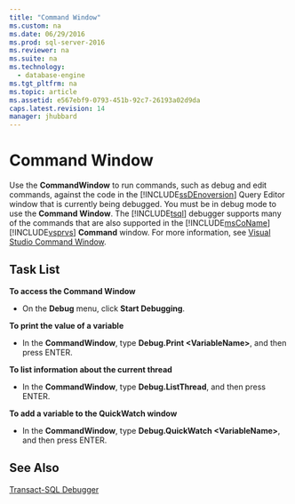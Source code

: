 ```yaml
---
title: "Command Window"
ms.custom: na
ms.date: 06/29/2016
ms.prod: sql-server-2016
ms.reviewer: na
ms.suite: na
ms.technology: 
  - database-engine
ms.tgt_pltfrm: na
ms.topic: article
ms.assetid: e567ebf9-0793-451b-92c7-26193a02d9da
caps.latest.revision: 14
manager: jhubbard
---
```

# Command Window
Use the **CommandWindow** to run commands, such as debug and edit commands, against the code in the [!INCLUDE[ssDEnoversion](../../Topics/TopicNameContainA/includes/ssDEnoversion_md.md)] Query Editor window that is currently being debugged. You must be in debug mode to use the **Command Window**. The [!INCLUDE[tsql](../../Topics/TopicNameContainA/includes/tsql_md.md)] debugger supports many of the commands that are also supported in the [!INCLUDE[msCoName](../../Topics/TopicNameContainA/includes/msCoName_md.md)] [!INCLUDE[vsprvs](../../Topics/TopicNameContainA/includes/vsprvs_md.md)] **Command** window. For more information, see [Visual Studio Command Window](http://go.microsoft.com/fwlink/?LinkId=112007).  
  
## Task List  
 **To access the Command Window**  
  
-   On the **Debug** menu, click **Start Debugging**.  
  
 **To print the value of a variable**  
  
-   In the **CommandWindow**, type **Debug.Print <VariableName\>**, and then press ENTER.  
  
 **To list information about the current thread**  
  
-   In the **CommandWindow**, type **Debug.ListThread**, and then press ENTER.  
  
 **To add a variable to the QuickWatch window**  
  
-   In the **CommandWindow**, type **Debug.QuickWatch <VariableName\>**, and then press ENTER.  
  
## See Also  
 [Transact-SQL Debugger](../../Topics/TopicNameNotContainA/Transact-SQL-Debugger.md)